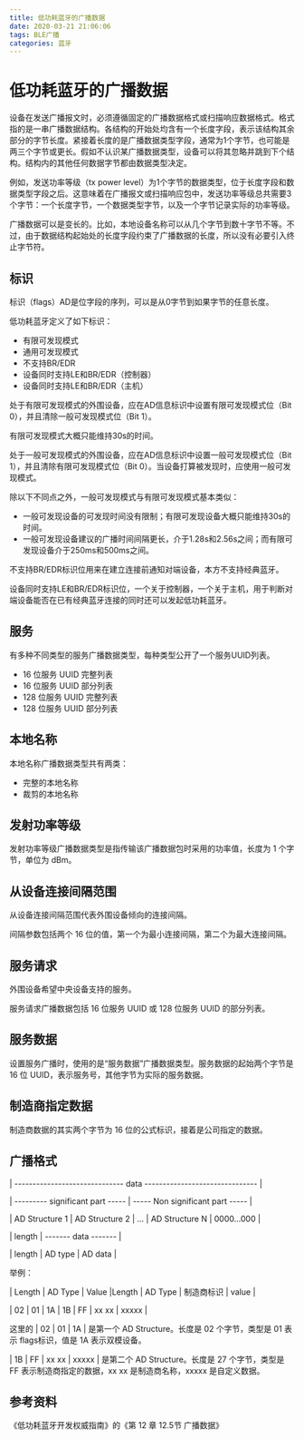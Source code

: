 ```yaml
---
title: 低功耗蓝牙的广播数据
date: 2020-03-21 21:06:06
tags: BLE广播
categories: 蓝牙
---
```


# 低功耗蓝牙的广播数据

设备在发送广播报文时，必须遵循固定的广播数据格式或扫描响应数据格式。格式指的是一串广播数据结构。各结构的开始处均含有一个长度字段，表示该结构其余部分的字节长度。紧接着长度的是广播数据类型字段，通常为1个字节，也可能是两三个字节或更长。假如不认识某广播数据类型，设备可以将其忽略并跳到下个结构。结构内的其他任何数据字节都由数据类型决定。

例如，发送功率等级（tx power level）为1个字节的数据类型，位于长度字段和数据类型字段之后。这意味着在广播报文或扫描响应包中，发送功率等级总共需要3个字节：一个长度字节，一个数据类型字节，以及一个字节记录实际的功率等级。

广播数据可以是变长的。比如，本地设备名称可以从几个字节到数十字节不等。不过，由于数据结构起始处的长度字段约束了广播数据的长度，所以没有必要引入终止字节符。

## 标识

标识（flags）AD是位字段的序列，可以是从0字节到如果字节的任意长度。

低功耗蓝牙定义了如下标识：

- 有限可发现模式
- 通用可发现模式
- 不支持BR/EDR
- 设备同时支持LE和BR/EDR（控制器）
- 设备同时支持LE和BR/EDR（主机）

处于有限可发现模式的外围设备，应在AD信息标识中设置有限可发现模式位（Bit 0），并且清除一般可发现模式位（Bit 1）。

有限可发现模式大概只能维持30s的时间。

处于一般可发现模式的外围设备，应在AD信息标识中设置一般可发现模式位（Bit 1），并且清除有限可发现模式位（Bit 0）。当设备打算被发现时，应使用一般可发现模式。

除以下不同点之外，一般可发现模式与有限可发现模式基本类似：

- 一般可发现设备的可发现时间没有限制；有限可发现设备大概只能维持30s的时间。
- 一般可发现设备建议的广播时间间隔更长，介于1.28s和2.56s之间；而有限可发现设备介于250ms和500ms之间。

不支持BR/EDR标识位用来在建立连接前通知对端设备，本方不支持经典蓝牙。

设备同时支持LE和BR/EDR标识位，一个关于控制器，一个关于主机，用于判断对端设备能否在已有经典蓝牙连接的同时还可以发起低功耗蓝牙。

## 服务

有多种不同类型的服务广播数据类型，每种类型公开了一个服务UUID列表。

- 16 位服务 UUID 完整列表
- 16 位服务 UUID 部分列表
- 128 位服务 UUID 完整列表
- 128 位服务 UUID 部分列表

## 本地名称

本地名称广播数据类型共有两类：

- 完整的本地名称
- 裁剪的本地名称

## 发射功率等级

发射功率等级广播数据类型是指传输该广播数据包时采用的功率值，长度为 1 个字节，单位为 dBm。

## 从设备连接间隔范围

从设备连接间隔范围代表外围设备倾向的连接间隔。

间隔参数包括两个 16 位的值，第一个为最小连接间隔，第二个为最大连接间隔。

## 服务请求

外围设备希望中央设备支持的服务。

服务请求广播数据包括 16 位服务 UUID 或 128 位服务 UUID 的部分列表。

## 服务数据

设置服务广播时，使用的是“服务数据”广播数据类型。服务数据的起始两个字节是 16 位 UUID，表示服务号，其他字节为实际的服务数据。

## 制造商指定数据

制造商数据的其实两个字节为 16 位的公式标识，接着是公司指定的数据。

## 广播格式

| ------------------------------ data ------------------------------- |

| --------- significant part ----- | ----- Non significant part ----- |

| AD Structure 1 | AD Structure 2 | ... | AD Structure N | 0000...000 |

| length | ------- data ------- |

| length | AD type | AD data |

举例：

| Length | AD Type | Value |Length | AD Type | 制造商标识 | value |

| 02 | 01 | 1A | 1B | FF | xx xx | xxxxx |

这里的 | 02 | 01 | 1A | 是第一个 AD Structure。长度是 02 个字节，类型是 01 表示 flags标识，值是 1A 表示双模设备。

| 1B | FF | xx xx | xxxxx | 是第二个 AD Structure。长度是 27 个字节，类型是 FF 表示制造商指定的数据，xx xx 是制造商名称，xxxxx 是自定义数据。

## 参考资料

《低功耗蓝牙开发权威指南》的《第 12 章 12.5节 广播数据》
